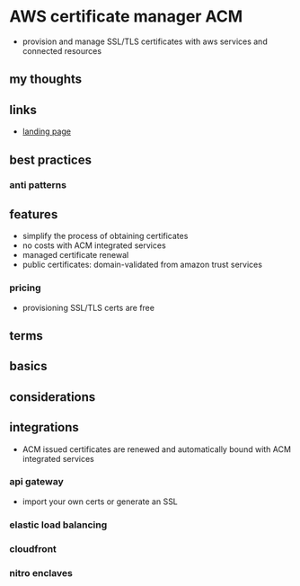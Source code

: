 # AWS certificate manager ACM

- provision and manage SSL/TLS certificates with aws services and connected resources

## my thoughts

## links

- [landing page](https://aws.amazon.com/certificate-manager/)

## best practices

### anti patterns

## features

- simplify the process of obtaining certificates
- no costs with ACM integrated services
- managed certificate renewal
- public certificates: domain-validated from amazon trust services

### pricing

- provisioning SSL/TLS certs are free

## terms

## basics

## considerations

## integrations

- ACM issued certificates are renewed and automatically bound with ACM integrated services

### api gateway

- import your own certs or generate an SSL

### elastic load balancing

### cloudfront

### nitro enclaves
